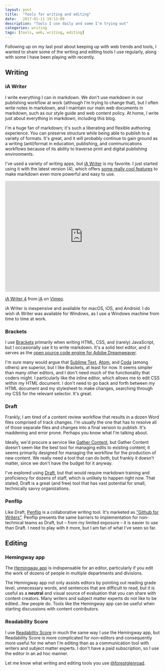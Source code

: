 ```yaml
---
layout: post
title:  "Tools for writing and editing"
date:   2017-01-11 19:11:00
description: "Tools I use daily and some I’m trying out"
categories: writing
tags: [tools, web, writing, editing]
---
```

Following up on my last post about keeping up with web trends and tools, I wanted to share some of the writing and editing tools I use regularly, along with some I have been playing with recently.

## Writing

### iA Writer
I write everything I can in markdown. We don't use markdown in our publishing workflow at work (although I'm trying to change that), but I often write notes in markdown, and I maintain our main web documents in markdown, such as our style guide and web content policy. At home, I write just about everything in markdown, including this blog.

I'm a huge fan of markdown; it's such a liberating and flexible authoring experience. You can preserve structure while being able to publish to a variety of formats. It's great, and it will probably continue to gain ground as a writing (anti)format in education, publishing, and communications workflows because of its ability to traverse print and digital publishing environments.

I've used a variety of writing apps, but [iA Writer](https://ia.net/writer/) is my favorite. I just started using it with the latest version (4), which offers [some really cool features](https://ia.net/writer/about/) to make markdown even more powerful and easy to use.

<iframe src="https://player.vimeo.com/video/191969564?title=0&byline=0&portrait=0" width="100%" height="360" frameborder="0" webkitallowfullscreen mozallowfullscreen allowfullscreen></iframe>
<p><a href="https://vimeo.com/191969564">iA Writer 4</a> from <a href="https://vimeo.com/iamotion">iA</a> on <a href="https://vimeo.com">Vimeo</a>.</p>

iA Writer is inexpensive and available for macOS, iOS, and Android. I do wish iA Writer was available for Windows, as I use a Windows machine from time to time at work.

### Brackets
I use [Brackets](http://brackets.io/) primarily when writing HTML, CSS, and (rarely) JavaScript, but I occasionally use it to write markdown. It's a solid text editor, and it serves as the [open source code engine for Adobe Dreamweaver](http://blog.brackets.io/2016/11/10/brackets-1-8-is-now-available/). 

I'm sure many would argue that [Sublime Text](https://www.sublimetext.com/), [Atom](https://atom.io/), and [Coda](https://panic.com/coda/) (among others) are superior, but I like Brackets, at least for now. It seems simpler than many other editors, and I don't need much of the functionality that coders might. I particularly like the inline editor, which allows me to edit CSS within my HTML document. I don't need to go back and forth between my HTML document and my stylesheet to make changes, searching through my CSS for the relevant selector. It's great.

### Draft
Frankly, I am tired of a content review workflow that results in a dozen Word files comprised of track changes. I'm usually the one that has to resolve all of those separate files and changes into a final version to publish. It's maddening and error prone. Perhaps you know what I'm talking about.

Ideally, we'd procure a service like [Gather Content](https://gathercontent.com/), but Gather Content doesn't seem like the best tool for managing edits to existing content; it seems primarily designed for managing the workflow for the production of new content. We really need a tool that can do both, but frankly it doesn't matter, since we don't have the budget for it anyway.

I've explored using [Draft](https://draftin.com/), but that would require markdown training and proficiency for dozens of staff, which is unlikely to happen right now. That stated, Draft is a great (and free) tool that has vast potential for small, technically savvy organizations.

### Penflip
Like Draft, [Penflip](https://www.penflip.com/) is a collaborative writing tool. It's marketed as ["Github for Writers"](http://www.madebyloren.com/github-for-writers). Penflip presents the same barriers to implementation for non-technical teams as Draft, but – from my limited exposure – it is easier to use than Draft. I need to play with it more, but I am fan of what I've seen so far.

## Editing

### Hemingway app
The [Hemingway app](http://www.hemingwayapp.com/) is indispensable for an editor, particularly if you edit the work of dozens of people in multiple departments and divisions. 

The Hemingway app not only assists editors by pointing out reading grade level, unnecessary words, and sentences that are difficult to read, but it is useful as a **neutral** and visual source of evaluation that you can share with content creators. Many writers and subject matter experts do not like to be edited...few people do. Tools like the Hemingway app can be useful when starting discussions with content contributors. 

### Readability Score
I use [Readability Score](https://readability-score.com/) in much the same way I use the Hemingway app, but Readability Score is more complicated for non-editors and consequently more useful for me when I'm editing than as a communication tool with writers and subject matter experts. I don't have a paid subscription, so I use the editor in an ad hoc manner.

Let me know what writing and editing tools you use [@forestglenroad](https://twitter.com/forestglenroad).




